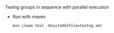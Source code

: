 Testng groups in sequence with parallel execution

- Run with maven

    ```
    mvn clean test -DsuiteXmlFile=testng.xml
    ```

